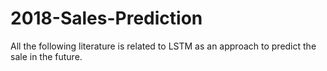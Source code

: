 # 2018-Sales-Prediction

All the following literature is related to LSTM as an approach to predict the sale in the future.
